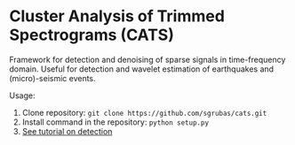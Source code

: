 # Cluster Analysis of Trimmed Spectrograms (CATS)
Framework for detection and denoising of sparse signals in time-frequency domain. Useful for detection and 
wavelet estimation of earthquakes and (micro)-seismic events.

Usage:
1. Clone repository: `git clone https://github.com/sgrubas/cats.git`
2. Install command in the repository: `python setup.py`
3. [See tutorial on detection](https://github.com/sgrubas/cats/blob/main/examples/DetectionTutorial.ipynb) 